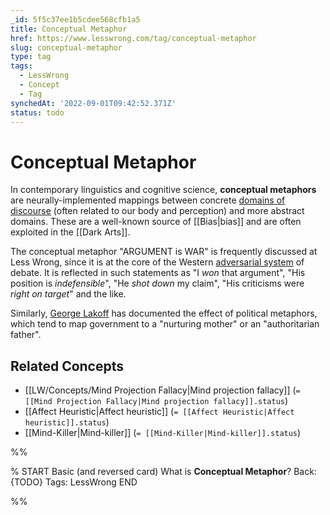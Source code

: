 ```yaml
---
_id: 5f5c37ee1b5cdee568cfb1a5
title: Conceptual Metaphor
href: https://www.lesswrong.com/tag/conceptual-metaphor
slug: conceptual-metaphor
type: tag
tags:
  - LessWrong
  - Concept
  - Tag
synchedAt: '2022-09-01T09:42:52.371Z'
status: todo
---
```


# Conceptual Metaphor

In contemporary linguistics and cognitive science, **conceptual metaphors** are neurally-implemented mappings between concrete [domains of discourse](https://wiki.lesswrong.com/wiki/domain_of_discourse) (often related to our body and perception) and more abstract domains. These are a well-known source of [[Bias|bias]] and are often exploited in the [[Dark Arts]].

The conceptual metaphor "ARGUMENT is WAR" is frequently discussed at Less Wrong, since it is at the core of the Western [adversarial system](https://wiki.lesswrong.com/wiki/adversarial_system) of debate. It is reflected in such statements as "I *won* that argument", "His position is *indefensible*", "He *shot down* my claim", "His criticisms were *right on target*" and the like.

Similarly, [George Lakoff](https://en.wikipedia.org/wiki/George_Lakoff) has documented the effect of political metaphors, which tend to map government to a "nurturing mother" or an "authoritarian father".

## Related Concepts

- [[LW/Concepts/Mind Projection Fallacy|Mind projection fallacy]] (`= [[Mind Projection Fallacy|Mind projection fallacy]].status`)
- [[Affect Heuristic|Affect heuristic]] (`= [[Affect Heuristic|Affect heuristic]].status`)
- [[Mind-Killer|Mind-killer]] (`= [[Mind-Killer|Mind-killer]].status`)


%%

% START
Basic (and reversed card)
What is **Conceptual Metaphor**?
Back: {TODO}
Tags: LessWrong
END

%%
	
